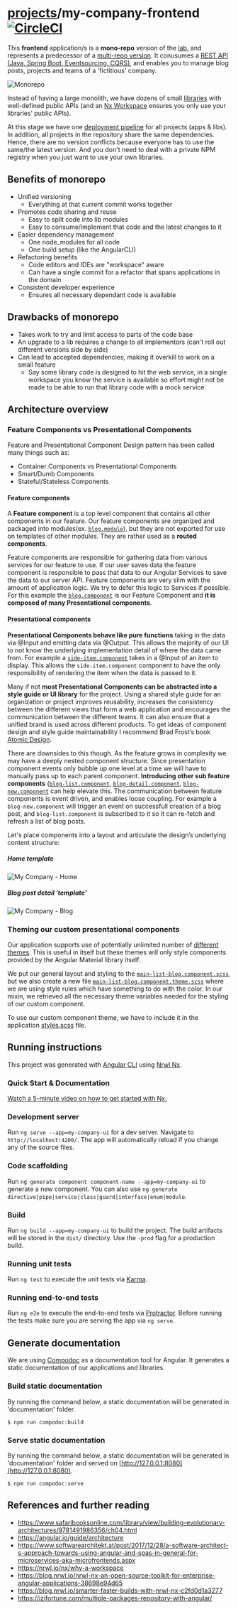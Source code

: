 # [projects](http://ivans-innovation-lab-monorepos.github.io/projects)/my-company-frontend [![CircleCI](https://circleci.com/gh/ivans-innovation-lab-monorepos/my-company-frontend.svg?style=svg)](https://circleci.com/gh/ivans-innovation-lab-monorepos/my-company-frontend)

This **frontend** application/s is a **mono-repo** version of the [lab]((http://ivans-innovation-lab-monorepos.github.io/)), and represents a predecessor of a [multi-repo version](http://ivans-innovation-lab.github.io/). It conusumes a [REST API (Java, Spring Boot, Eventsourcing, CQRS)](https://github.com/ivans-innovation-lab-monorepos/my-company-backend), and enables you to manage blog posts, projects and teams of a 'fictitious' company.

![Monorepo](https://github.com/ivans-innovation-lab-monorepos/my-company-backend/raw/master/monorepo.png)


Instead of having a large monolith, we have dozens of small [libraries](https://github.com/ivans-innovation-lab-monorepos/my-company-frontend/tree/master/libs) with well-defined public APIs (and an [Nx Workspace](https://nrwl.io/nx/why-a-workspace) ensures you only use your libraries’ public APIs).

At this stage we have one [deployment pipeline](https://circleci.com/gh/ivans-innovation-lab-monorepos/my-company-frontend) for all projects (apps & libs). In addition, all projects in the repository share the same dependencies. Hence, there are no version conflicts because everyone has to use the same/the latest version. And you don't need to deal with a private NPM registry when you just want to use your own libraries.

## Benefits of monorepo

- Unified versioning
   - Everything at that current commit works together
- Promotes code sharing and reuse
   - Easy to split code into lib modules
   - Easy to consume/implement that code and the latest changes to it
- Easier dependency management
   - One node_modules for all code
   - One build setup (like the AngularCLI)
- Refactoring benefits
   - Code editors and IDEs are "workspace" aware
   - Can have a single commit for a refactor that spans applications in the domain
- Consistent developer experience
   - Ensures all necessary dependant code is available

## Drawbacks of monorepo

- Takes work to try and limit access to parts of the code base
- An upgrade to a lib requires a change to all implementors (can't roll out different versions side by side)
- Can lead to accepted dependencies, making it overkill to work on a small feature
  - Say some library code is designed to hit the web service, in a single workspace you know the service is available so effort might not be made to be able to run that library code with a mock service

## Architecture overview

### Feature Components vs Presentational Components

Feature and Presentational Component Design pattern has been called many things such as:

 - Container Components vs Presentational Components
 - Smart/Dumb Components
 - Stateful/Stateless Components
 
#### Feature components

A **Feature component** is a top level component that contains all other components in our feature. Our feature components are organized and packaged into modules(ex. [`blog.module`](https://github.com/ivans-innovation-lab-monorepos/my-company-frontend/blob/master/libs/blog/src/blog.module.ts)), but they are not exported for use on templates of other modules. They are rather used as a **routed components**. 

Feature components are responsible for gathering data from various services for our feature to use. If our user saves data the feature component is responsible to pass that data to our Angular Services to save the data to our server API. Feature components are very slim with the amount of application logic. We try to defer this logic to Services if possible. For this example the [`blog.component`](https://github.com/ivans-innovation-lab-monorepos/my-company-frontend/blob/master/libs/blog/src/blog.component.ts) is our Feature Component and **it is composed of many Presentational components**.

#### Presentational components

**Presentational Components behave like pure functions** taking in the data via @Input and emitting data via @Output. This allows the majority of our UI to not know the underlying implementation detail of where the data came from. For example a [`side-item.component`](https://github.com/ivans-innovation-lab-monorepos/my-company-frontend/blob/master/libs/presentational-components/src/side-menu-item/side-menu-item.component.ts) takes in a @Input of an item to display. This allows the `side-item.component` component to have the only responsibility of rendering the item when the data is passed to it.

Many if not **most Presentational Components can be abstracted into a style guide or UI library** for the project. Using a shared style guide for an organization or project improves reusability, increases the consistency between the different views that form a web application and encourages the communication between the different teams. It can also ensure that a unified brand is used across different products. To get ideas of component design and style guide maintainability I recommend Brad Frost’s book [Atomic Design](http://bradfrost.com/blog/post/atomic-web-design/).

There are downsides to this though. As the feature grows in complexity we may have a deeply nested component structure. Since presentation component events only bubble up one level at a time we will have to manually pass up to each parent component. **Introducing other sub feature components** ([`blog-list.component`](https://github.com/ivans-innovation-lab-monorepos/my-company-frontend/blob/master/libs/blog/src/blog-list/blog-list.component.ts), [`blog-detail.component`](https://github.com/ivans-innovation-lab-monorepos/my-company-frontend/blob/master/libs/blog/src/blog-detail/blog-detail.component.ts), [`blog-new.component`](https://github.com/ivans-innovation-lab-monorepos/my-company-frontend/blob/master/libs/blog/src/blog-new/blog-new.component.ts) can help elevate this. The communication between feature components is event driven, and enables loose coupling. For example a `blog-new.component` will trigger an event on successfull creation of a blog post, and `blog-list.component` is subscribed to it so it can re-fetch  and refresh a list of blog posts.

Let's place components into a layout and articulate the design’s underlying content structure:

##### Home template

![My Company - Home](https://github.com/ivans-innovation-lab/my-company-angular-fe/raw/master/MyCompanyFE-Home.png)

##### Blog post detail 'template'

![My Company - Blog](https://github.com/ivans-innovation-lab/my-company-angular-fe/raw/master/MyCompanyFE-Blog.png)

### Theming our custom presentational components

Our application supports use of potentially unlimited number of [different themes](https://github.com/ivans-innovation-lab-monorepos/my-company-frontend/blob/master/apps/my-company-ui/src/styles/_theme.scss). This is useful in itself but these themes will only style components provided by the Angular Material library itself.

We put our general layout and styling to the [`main-list-blog.component.scss`](https://github.com/ivans-innovation-lab-monorepos/my-company-frontend/blob/master/libs/presentational-components/src/main-list-blog/_main-list-blog.component.theme.scss), but we also create a new file [`main-list-blog.component.theme.scss`](https://github.com/ivans-innovation-lab/my-company-angular-fe/blob/master/src/app/presentational-components/main-list-blog/main-list-blog.component.scss) where we are using style rules which have something to do with the color. In our mixin, we retrieved all the necessary theme variables needed for the styling of our custom component.

To use our custom component theme, we have to include it in the application [styles.scss](https://github.com/ivans-innovation-lab-monorepos/my-company-frontend/blob/master/apps/my-company-ui/src/styles/styles.scss) file.

## Running instructions

This project was generated with [Angular CLI](https://github.com/angular/angular-cli) using [Nrwl Nx](https://nrwl.io/nx).

### Quick Start & Documentation

[Watch a 5-minute video on how to get started with Nx.](http://nrwl.io/nx)


### Development server

Run `ng serve --app=my-company-ui` for a dev server. Navigate to `http://localhost:4200/`. The app will automatically reload if you change any of the source files.

### Code scaffolding

Run `ng generate component component-name --app=my-company-ui` to generate a new component. You can also use `ng generate directive|pipe|service|class|guard|interface|enum|module`.

### Build

Run `ng build --app=my-company-ui` to build the project. The build artifacts will be stored in the `dist/` directory. Use the `-prod` flag for a production build.

### Running unit tests

Run `ng test` to execute the unit tests via [Karma](https://karma-runner.github.io).

### Running end-to-end tests

Run `ng e2e` to execute the end-to-end tests via [Protractor](http://www.protractortest.org/).
Before running the tests make sure you are serving the app via `ng serve`.

## Generate documentation

We are using [Compodoc](https://compodoc.github.io/website/guides/getting-started.html) as a documentation tool for Angular. It generates a static documentation of our applications and libraries.

### Build static documentation

By running the command below, a static documentation will be generated in 'documentation' folder. 
```
$ npm run compodoc:build
```

### Serve static documentation

By running the command below, a static documentation will be generated in 'documentation' folder and served on [http://127.0.0.1:8080](http://127.0.0.1:8080). 
```
$ npm run compodoc:serve
```

## References and further reading

- https://www.safaribooksonline.com/library/view/building-evolutionary-architectures/9781491986356/ch04.html
- https://angular.io/guide/architecture
- https://www.softwarearchitekt.at/post/2017/12/28/a-software-architect-s-approach-towards-using-angular-and-spas-in-general-for-microservices-aka-microfrontends.aspx
- https://nrwl.io/nx/why-a-workspace
- https://blog.nrwl.io/nrwl-nx-an-open-source-toolkit-for-enterprise-angular-applications-38698e94d65
- https://blog.nrwl.io/smarter-faster-builds-with-nrwl-nx-c2fd0d1a3277
- https://izifortune.com/multiple-packages-repository-with-angular/

